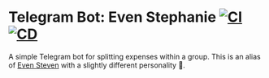# Telegram Bot: Even Stephanie [![CI](https://github.com/andrewscwei/telegram-bot-even-stephanie/workflows/CI/badge.svg)](https://github.com/andrewscwei/telegram-bot-even-stephanie/actions/workflows/ci.yml) [![CD](https://github.com/andrewscwei/telegram-bot-even-stephanie/workflows/CD/badge.svg)](https://github.com/andrewscwei/telegram-bot-even-stephanie/actions/workflows/cd.yml)

A simple Telegram bot for splitting expenses within a group. This is an alias of [Even Steven](https://github.com/andrewscwei/telegram-bot-even-steven) with a slightly different personality 👻.
